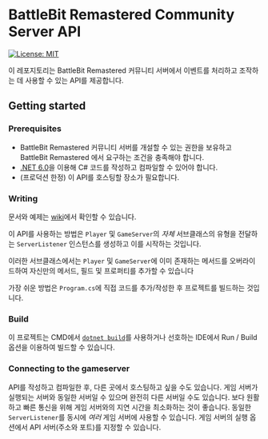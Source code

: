 # BattleBit Remastered Community Server API

 [![License: MIT](https://img.shields.io/badge/License-MIT-yellow.svg)](https://opensource.org/licenses/MIT)
 
이 레포지토리는 BattleBit Remastered 커뮤니티 서버에서 이벤트를 처리하고 조작하는 데 사용할 수 있는 API를 제공합니다.

## Getting started

### Prerequisites

- BattleBit Remastered 커뮤니티 서버를 개설할 수 있는 권한을 보유하고 BattleBit Remastered 에서 요구하는 조건을 충족해야 합니다.
- [.NET 6.0](https://dotnet.microsoft.com/en-us/download/dotnet/6.0)을 이용해 C# 코드를 작성하고 컴파일할 수 있어야 합니다.
- (프로덕션 한정) 이 API를 호스팅할 장소가 필요합니다.

### Writing

문서와 예제는 [wiki](https://github.com/MrOkiDoki/BattleBit-Community-Server-API/wiki)에서 확인할 수 있습니다.

이 API를 사용하는 방법은 `Player` 및 `GameServer`의 *자체* 서브클래스의 유형을 전달하는 `ServerListener` 인스턴스를 생성하고 이를 시작하는 것입니다.

이러한 서브클래스에서는 `Player` 및 `GameServer`에 이미 존재하는 메서드를 오버라이드하여 자신만의 메서드, 필드 및 프로퍼티를 추가할 수 있습니다

가장 쉬운 방법은 `Program.cs`에 직접 코드를 추가/작성한 후 프로젝트를 빌드하는 것입니다.

### Build

이 프로젝트는 CMD에서 [`dotnet build`](https://learn.microsoft.com/en-us/dotnet/core/tools/dotnet-build)를 사용하거나 선호하는 IDE에서 Run / Build 옵션을 이용하여 빌드할 수 있습니다.

### Connecting to the gameserver

API를 작성하고 컴파일한 후, 다른 곳에서 호스팅하고 싶을 수도 있습니다. 게임 서버가 실행되는 서버와 동일한 서버일 수 있으며 완전히 다른 서버일 수도 있습니다. 보다 원활하고 빠른 통신을 위해 게임 서버와의 지연 시간을 최소화하는 것이 좋습니다. 동일한 `ServerListener`를 동시에 *여러* 게임 서버에 사용할 수 있습니다. 게임 서버의 실행 옵션에서 API 서버(주소와 포트)를 지정할 수 있습니다.